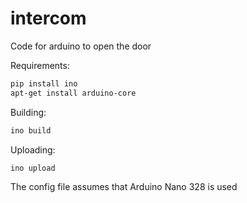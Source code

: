 # intercom
Code for arduino to open the door

Requirements:
```bash
pip install ino
apt-get install arduino-core
```

Building:
```bash
ino build
```

Uploading:
```bash
ino upload
```

The config file assumes that Arduino Nano 328 is used
